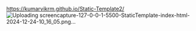https://kumarvikrm.github.io/Static-Template2/
![Uploading screencapture-127-0-0-1-5500-StaticTemplate-index-html-2024-12-24-10_16_05.png…]()
